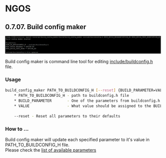 NGOS
====

0.7.07. Build config maker
--------------------------

<p align="center">
    <img src="https://github.com/Gris87/ngos/blob/master/tools/qt/build_config_maker/Screenshot.png?raw=true" alt="Screenshot"/>
</p>

Build config maker is command line tool for editing [include/buildconfig.h](../../../../include/buildconfig.h) file.

### Usage

```sh
build_config_maker PATH_TO_BUILDCONFIG_H [--reset] {BUILD_PARAMETER=VALUE}
    * PATH_TO_BUILDCONFIG_H - path to buildconfig.h file
    * BUILD_PARAMETER       - One of the parameters from buildconfig.h file
    * VALUE                 - What value should be assigned to the BUILD_PARAMETER

    --reset - Reset all parameters to their defaults
```

### How to ...

Build config maker will update each specified parameter to it's value in PATH_TO_BUILDCONFIG_H file.<br/>
Please check the [list of available parameters](../../3.%20Configuration/README.md#-general-parameters-)
